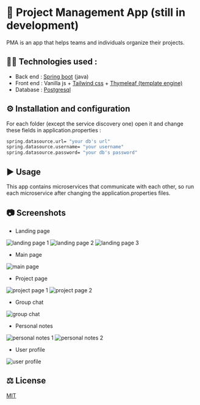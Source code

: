 # 📓 Project Management App (still in development)

PMA is an app that helps teams and individuals organize their projects.

## 👨‍💻 Technologies used :

- Back end : [Spring boot](https://spring.io/projects/spring-boot) (java)
- Front end : Vanilla js + [Tailwind css](https://tailwindcss.com/) + [Thymeleaf (template engine)](https://www.thymeleaf.org/)
- Database : [Postgresql](https://www.postgresql.org/)

## ⚙️ Installation and configuration

For each folder (except the service discovery one) open it and change these fields in application.properties :

```bash
spring.datasource.url= "your db's url"
spring.datasource.username= "your username"
spring.datasource.password= "your db's password"
```

## ▶️ Usage

This app contains microservices that communicate with each other, so run each microservice after changing the application.properties files.

## 📷 Screenshots
* Landing page

![landing page 1](https://github.com/Seifbarouni/Project-Management-Web-App/blob/main/landing%20page%201.png)
![landing page 2](https://github.com/Seifbarouni/Project-Management-Web-App/blob/main/landing%20page%202.png)
![landing page 3](https://github.com/Seifbarouni/Project-Management-Web-App/blob/main/landing%20page%203.png)

* Main page

![main page](https://github.com/Seifbarouni/Project-Management-Web-App/blob/main/main%20page.png)

* Project page

![project page 1](https://github.com/Seifbarouni/Project-Management-Web-App/blob/main/project%20page%201.png)
![project page 2](https://github.com/Seifbarouni/Project-Management-Web-App/blob/main/project%20page%202.png)

* Group chat

![group chat](https://github.com/Seifbarouni/Project-Management-Web-App/blob/main/group%20chat.png)

* Personal notes

![personal notes 1](https://github.com/Seifbarouni/Project-Management-Web-App/blob/main/personal%20notes%201.png)
![personal notes 2](https://github.com/Seifbarouni/Project-Management-Web-App/blob/main/personal%20notes%202.png)

* User profile

![user profile](https://github.com/Seifbarouni/Project-Management-Web-App/blob/main/user%20profile.png)

## ⚖️ License

[MIT](https://choosealicense.com/licenses/mit/)
